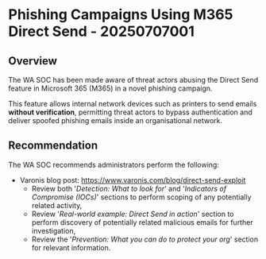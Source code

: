 # Phishing Campaigns Using M365 Direct Send - 20250707001

## Overview

The WA SOC has been made aware of threat actors abusing the Direct Send feature in Microsoft 365 (M365) in a novel phishing campaign.

This feature allows internal network devices such as printers to send emails **without verification**, permitting threat actors to bypass authentication and deliver spoofed phishing emails inside an organisational network.

## Recommendation

The WA SOC recommends administrators perform the following:

- Varonis blog post: <https://www.varonis.com/blog/direct-send-exploit>
    - Review both '*Detection: What to look for*' and '*Indicators of Compromise (IOCs)*' sections to perform scoping of any potentially related activity,
    - Review '*Real-world example: Direct Send in action*' section to perform discovery of potentially related malicious emails for further investigation,
    - Review the '*Prevention: What you can do to protect your org*' section for relevant information.
